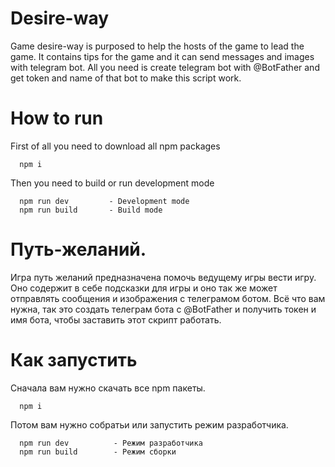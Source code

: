 # Desire-way
  Game desire-way is purposed to help the hosts of the game to lead the game. It contains tips for the game and it can send messages and images with telegram bot.
All you need is create telegram bot with @BotFather and get token and name of that bot to make this script work.

# How to run
  First of all you need to download all npm packages
  ```
    npm i
  ```
  Then you need to build or run development mode
  ```
    npm run dev         - Development mode
    npm run build       - Build mode
  ```

# Путь-желаний.
  Игра путь желаний предназначена помочь ведущему игры вести игру. Оно содержит в себе подсказки для игры и оно так же может отправлять сообщения и изображения с
телеграмом ботом. Всё что вам нужна, так это создать телеграм бота с @BotFather и получить токен и имя бота, чтобы заставить этот скрипт работать.

# Как запустить
  Сначала вам нужно скачать все npm пакеты.
  ```
    npm i
  ```
  Потом вам нужно собратьи или запустить режим разработчика.
  ```
    npm run dev          - Режим разработчика
    npm run build        - Режим сборки
  ```
